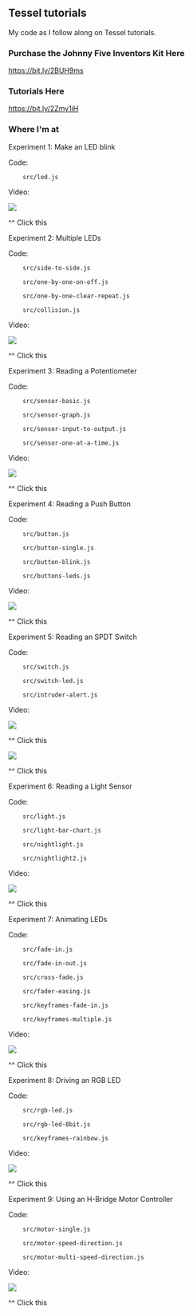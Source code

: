 ## Tessel tutorials

My code as I follow along on Tessel tutorials.

### Purchase the Johnny Five Inventors Kit Here ###
https://bit.ly/2BUH9ms

### Tutorials Here ###
https://bit.ly/2Zmy1iH

### Where I'm at ###
Experiment 1: Make an LED blink

Code: 
        
        src/led.js

Video: 

[![](http://img.youtube.com/vi/wbSchAi2qRk/0.jpg)](http://www.youtube.com/watch?v=wbSchAi2qRk "")

^^ Click this

Experiment 2: Multiple LEDs

Code:   
        
        src/side-to-side.js
        
        src/one-by-one-on-off.js
        
        src/one-by-one-clear-repeat.js
        
        src/collision.js

Video: 

[![](http://img.youtube.com/vi/NWs3Gs7iXhQ/0.jpg)](http://www.youtube.com/watch?v=NWs3Gs7iXhQ "")

^^ Click this

Experiment 3: Reading a Potentiometer

Code:   
        
        src/sensor-basic.js
        
        src/sensor-graph.js
        
        src/sensor-input-to-output.js
        
        src/sensor-one-at-a-time.js

Video: 

[![](http://img.youtube.com/vi/UM1e0I1gAks/0.jpg)](http://www.youtube.com/watch?v=UM1e0I1gAks "")

^^ Click this

Experiment 4: Reading a Push Button

Code:   
        
        src/button.js
        
        src/button-single.js
        
        src/button-blink.js
        
        src/buttons-leds.js

Video: 

[![](http://img.youtube.com/vi/p8wwgsaUfO0/0.jpg)](http://www.youtube.com/watch?v=p8wwgsaUfO0 "")

^^ Click this

Experiment 5: Reading an SPDT Switch

Code:   
        
        src/switch.js
        
        src/switch-led.js
        
        src/intruder-alert.js

Video: 

[![](http://img.youtube.com/vi/jW-yNd5XRm4/0.jpg)](http://www.youtube.com/watch?v=jW-yNd5XRm4 "")

^^ Click this

[![](http://img.youtube.com/vi/UNIIWGEu-Zo/0.jpg)](http://www.youtube.com/watch?v=UNIIWGEu-Zo "")

^^ Click this

Experiment 6: Reading a Light Sensor

Code:   
        
        src/light.js
        
        src/light-bar-chart.js
        
        src/nightlight.js

        src/nightlight2.js

Video: 

[![](http://img.youtube.com/vi/Wyazy_WRBlo/0.jpg)](http://www.youtube.com/watch?v=Wyazy_WRBlo "")

^^ Click this

Experiment 7: Animating LEDs

Code:   
        
        src/fade-in.js
        
        src/fade-in-out.js
        
        src/cross-fade.js

        src/fader-easing.js

        src/keyframes-fade-in.js

        src/keyframes-multiple.js

Video: 

[![](http://img.youtube.com/vi/40BMLJS6Esk/0.jpg)](http://www.youtube.com/watch?v=40BMLJS6Esk "")

^^ Click this

Experiment 8: Driving an RGB LED

Code:   
        
        src/rgb-led.js
        
        src/rgb-led-8bit.js
        
        src/keyframes-rainbow.js

Video: 

[![](http://img.youtube.com/vi/sDBR7MTHT4s/0.jpg)](http://www.youtube.com/watch?v=sDBR7MTHT4s "")

^^ Click this

Experiment 9: Using an H-Bridge Motor Controller

Code:   
        
        src/motor-single.js
        
        src/motor-speed-direction.js
        
        src/motor-multi-speed-direction.js

Video: 

[![](http://img.youtube.com/vi/buElJU9H6XQ/0.jpg)](http://www.youtube.com/watch?v=buElJU9H6XQ "")

^^ Click this